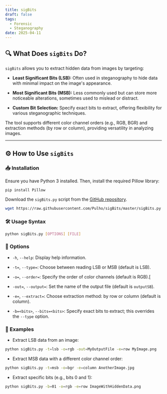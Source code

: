 ```yaml
---
title: sigBits
draft: false
tags:
  - Forensic
  - Steganography
date: 2025-04-11
---
```

## 🔍 What Does `sigBits` Do?

`sigBits` allows you to extract hidden data from images by targeting:​

- **Least Significant Bits (LSB):** Often used in steganography to hide data with minimal impact on the image's appearance.​
    
- **Most Significant Bits (MSB):** Less commonly used but can store more noticeable alterations, sometimes used to mislead or distract.​
    
- **Custom Bit Selection:** Specify exact bits to extract, offering flexibility for various steganographic techniques.
    

The tool supports different color channel orders (e.g., RGB, BGR) and extraction methods (by row or column), providing versatility in analyzing images.​

---

## ⚙️ How to Use `sigBits`

### 📥 Installation

Ensure you have Python 3 installed. Then, install the required Pillow library:
```bash
pip install Pillow
```


Download the `sigBits.py` script from the [GitHub repository](https://github.com/Pulho/sigBits).​
```bash
wget https://raw.githubusercontent.com/Pulho/sigBits/master/sigBits.py  
```

### 🛠️ Usage Syntax

```bash
python sigBits.py [OPTIONS] [FILE]
```

### 🔧 Options

- `-h`, `--help`: Display help information.​
    
- `-t=`, `--type=`: Choose between reading LSB or MSB (default is LSB).​
    
- `-o=`, `--order=`: Specify the order of color channels (default is RGB).​[
    
- `-out=`, `--output=`: Set the name of the output file (default is `outputSB`).​
    
- `-e=`, `--extract=`: Choose extraction method: by row or column (default is column).​
    
- `-b=<bits>`, `--bits=<bits>`: Specify exact bits to extract; this overrides the `--type` option.​
    

### 📌 Examples

- Extract LSB data from an image:
```bash
python sigBits.py -t=lsb -o=rgb -out=MyOutputFile -e=row MyImage.png
```
    
- Extract MSB data with a different color channel order:​
```bash
python sigBits.py -t=msb -o=bgr -e=column AnotherImage.jpg
```
    
- Extract specific bits (e.g., bits 0 and 1):​
```bash
python sigBits.py -b=01 -o=rgb -e=row ImageWithHiddenData.png
```
